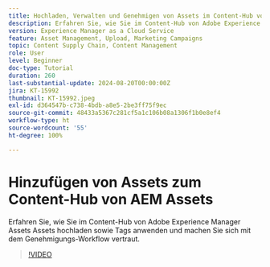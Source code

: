 ```yaml
---
title: Hochladen, Verwalten und Genehmigen von Assets im Content-Hub von AEM Assets
description: Erfahren Sie, wie Sie im Content-Hub von Adobe Experience Manager Assets Assets hochladen sowie Tags anwenden und machen Sie sich mit dem Genehmigungs-Workflow vertraut.
version: Experience Manager as a Cloud Service
feature: Asset Management, Upload, Marketing Campaigns
topic: Content Supply Chain, Content Management
role: User
level: Beginner
doc-type: Tutorial
duration: 260
last-substantial-update: 2024-08-20T00:00:00Z
jira: KT-15992
thumbnail: KT-15992.jpeg
exl-id: d364547b-c738-4bdb-a8e5-2be3ff75f9ec
source-git-commit: 48433a5367c281cf5a1c106b08a1306f1b0e8ef4
workflow-type: ht
source-wordcount: '55'
ht-degree: 100%

---
```


# Hinzufügen von Assets zum Content-Hub von AEM Assets

Erfahren Sie, wie Sie im Content-Hub von Adobe Experience Manager Assets Assets hochladen sowie Tags anwenden und machen Sie sich mit dem Genehmigungs-Workflow vertraut.

>[!VIDEO](https://video.tv.adobe.com/v/3450291/?learn=on&captions=ger)
